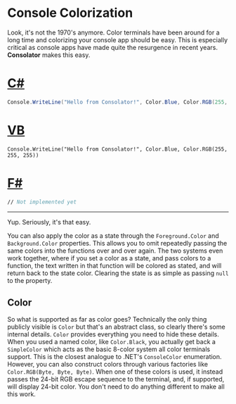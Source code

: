 ﻿# Console Colorization

Look, it's not the 1970's anymore. Color terminals have been around for a long time and colorizing your console app should be easy. This is especially critical as console apps have made quite the resurgence in recent years. **Consolator** makes this easy.

# [C#](#tab/cs)

~~~~csharp
Console.WriteLine("Hello from Consolator!", Color.Blue, Color.RGB(255, 255, 255));
~~~~

# [VB](#tab/vb)

~~~~vbnet
Console.WriteLine("Hello from Consolator!", Color.Blue, Color.RGB(255, 255, 255))
~~~~

# [F#](#tab/fs)

~~~~fsharp
// Not implemented yet
~~~~

***

Yup. Seriously, it's that easy.

You can also apply the color as a state through the `Foreground.Color` and `Background.Color` properties. This allows you to omit repeatedly passing the same colors into the functions over and over again. The two systems even work together, where if you set a color as a state, and pass colors to a function, the text written in that function will be colored as stated, and will return back to the state color. Clearing the state is as simple as passing `null` to the property.

## Color

So what is supported as far as color goes? Technically the only thing publicly visible is `Color` but that's an abstract class, so clearly there's some internal details. `Color` provides everything you need to hide these details. When you used a named color, like `Color.Black`, you actually get back a `SimpleColor` which acts as the basic 8-color system all color terminals support. This is the closest analogue to .NET's `ConsoleColor` enumeration. However, you can also construct colors through various factories like `Color.RGB(Byte, Byte, Byte)`. When one of these colors is used, it instead passes the 24-bit RGB escape sequence to the terminal, and, if supported, will display 24-bit color. You don't need to do anything different to make all this work.